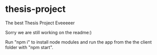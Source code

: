 # thesis-project
The best Thesis Project Eveeeeer

Sorry we are still working on the readme:)

Run "npm i" to install node modules and run the app from the the client folder with "npm start".

